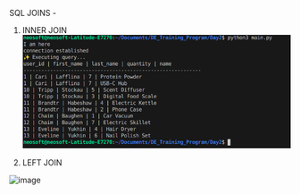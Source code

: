 SQL JOINS -

1. INNER JOIN
![alt text](image.png)

2. LEFT JOIN

![image](https://github.com/user-attachments/assets/072e633b-7f05-4987-98e5-9765179248d0)


